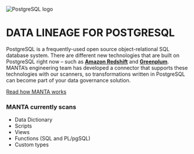 ![PostgreSQL logo](https://getmanta.com/wp-content/uploads/2019/12/postgre_SQL_logo.svg)

# DATA LINEAGE FOR POSTGRESQL

PostgreSQL is a frequently-used open source object-relational SQL database system. There are different new technologies that are built on PostgreSQL right now – such as [**Amazon Redshift**](https://getmanta.com/scanners-and-integrations/amazon-redshift/) and [**Greenplum**](https://getmanta.com/scanners-and-integrations/greenplum/). MANTA’s engineering team has developed a connector that supports these technologies with our scanners, so transformations written in PostgreSQL can become part of your data governance solution.

[Read how MANTA works](https://getmanta.com/about-the-manta-platform/)

### MANTA currently scans

- Data Dictionary
- Scripts
- Views
- Functions (SQL and PL/pgSQL)
- Custom types